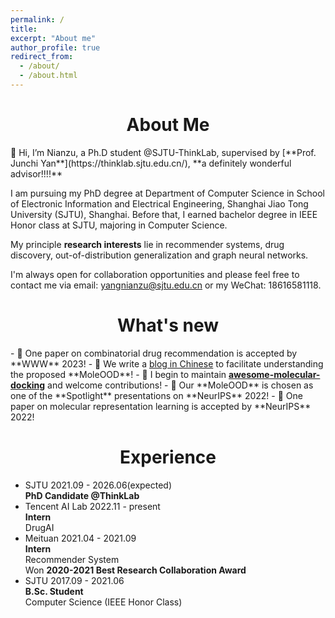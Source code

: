 ```yaml
---
permalink: /
title: 
excerpt: "About me"
author_profile: true
redirect_from: 
  - /about/
  - /about.html
---
```



<h1 align="center"><b>About Me</b></h1>
👋 Hi, I’m Nianzu, a Ph.D student @SJTU-ThinkLab, supervised by [**Prof. Junchi Yan**](https://thinklab.sjtu.edu.cn/), **a definitely wonderful advisor!!!!**

<!-- About me -->
<!-- ====== -->
I am pursuing my PhD degree at Department of Computer Science in School of Electronic Information and Electrical Engineering, Shanghai Jiao Tong University (SJTU), Shanghai. Before that, I earned bachelor degree in IEEE Honor class at SJTU, majoring in Computer Science. 

My principle **research interests** lie in recommender systems, drug discovery, out-of-distribution generalization and graph neural networks.

I'm always open for collaboration opportunities and please feel free to contact me via email: [yangnianzu@sjtu.edu.cn](mailto:yangnianzu@sjtu.edu.cn) or my WeChat: 18616581118.

<h1 align="center"><b>What's new</b></h1>
<!-- What's New -->
<!-- ====== -->
<!-- <div style="height:600px;overflow-y:auto;background:#ffffff;">
🌟 I begin to maintain <a href="https://github.com/yangnianzu0515/awesome-molecular-docking"><b>awesome-molecular-docking</b></a> on github and welcome contributions!<br>
🌟 Our <b>MoleOOD</b> is chosen as one of the <b>Spotlight</b> presentations on NeurIPS 2022!<br>
🌟 One paper on molecular representation learning is accepted by NeurIPS 2022!<br>
<!-- - 🌟 Our **MoleOOD** is chosen as one of the **Spotlight** presentations on NeurIPS 2022!
<!-- - 🌟 One paper on molecular representation learning is accepted by NeurIPS 2022! --> 
- 🌟 One paper on combinatorial drug recommendation is accepted by **WWW** 2023!
- 🌟 We write a <a href="https://zhuanlan.zhihu.com/p/594089868">blog in Chinese</a> to facilitate understanding the proposed **MoleOOD**!
- 🌟 I begin to maintain <a href="https://github.com/yangnianzu0515/awesome-molecular-docking"><b>awesome-molecular-docking</b></a> and welcome contributions!
- 🌟 Our **MoleOOD** is chosen as one of the **Spotlight** presentations on **NeurIPS** 2022!
- 🌟 One paper on molecular representation learning is accepted by **NeurIPS** 2022!

<h1 align="center"><b>Experience</b></h1>
<!-- ====== -->
<ul class="timeline">
    <li>
      <div class="direction-l">
        <div class="flag-wrapper">
          <span class="flag">SJTU</span>
          <span class="time-wrapper"><span class="time">2021.09 - 2026.06(expected)</span></span>
        </div>
        <div class="desc"><b>PhD Candidate @ThinkLab</b></div>
      </div>
    </li>
    <li>
      <div class="direction-r">
        <div class="flag-wrapper">
          <span class="flag">Tencent AI Lab</span>
          <span class="time-wrapper"><span class="time">2022.11 - present</span></span>
        </div>
          <div class="desc"><b>Intern</b> <br/>DrugAI</div>
      </div>
    </li>
    <li>
      <div class="direction-r">
        <div class="flag-wrapper">
          <span class="flag">Meituan</span>
          <span class="time-wrapper"><span class="time">2021.04 - 2021.09</span></span>
        </div>
          <div class="desc"><b>Intern</b> <br/>Recommender System<br/>Won <b>2020-2021 Best Research Collaboration Award</b></div>
      </div>
    </li>
    <li>
      <div class="direction-l">
        <div class="flag-wrapper">
          <span class="flag">SJTU</span>
          <span class="time-wrapper"><span class="time">2017.09 - 2021.06</span></span>
        </div>
        <div class="desc"><b>B.Sc. Student</b> <br/> Computer Science (IEEE Honor Class)</div>
      </div>
    </li>
</ul>
